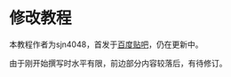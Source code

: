 # 修改教程

本教程作者为sjn4048，首发于[百度贴吧](https://tieba.baidu.com/p/5803403606)，仍在更新中。



由于刚开始撰写时水平有限，前边部分内容较落后，有待修订。